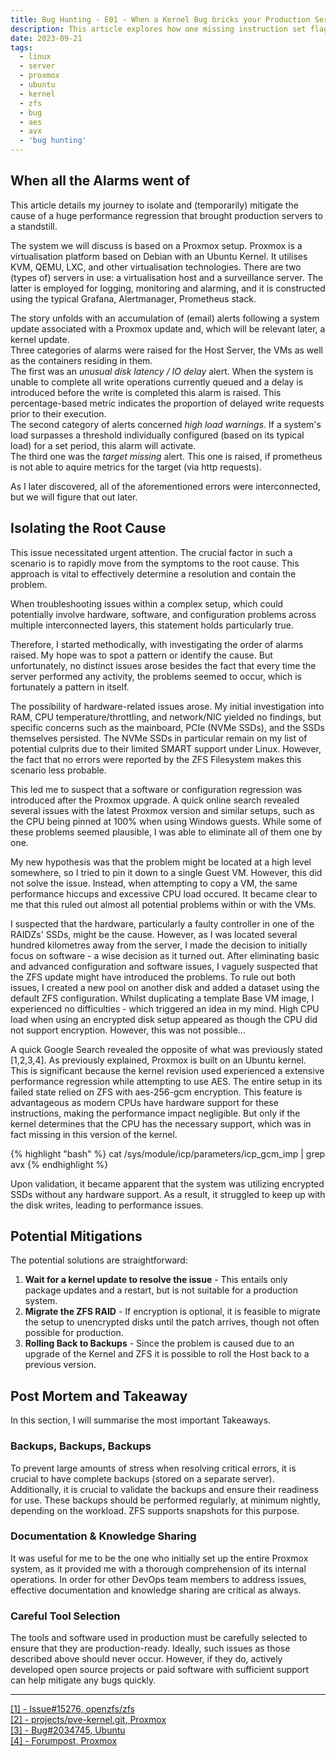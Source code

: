 ```yaml
---
title: Bug Hunting - E01 - When a Kernel Bug bricks your Production Servers
description: This article explores how one missing instruction set flag can bring a whole production server to a grinding halt. 
date: 2023-09-21
tags:
  - linux
  - server
  - proxmox
  - ubuntu
  - kernel
  - zfs
  - bug
  - aes
  - avx
  - 'bug hunting'
---
```


## When all the Alarms went of

This article details my journey to isolate and (temporarily) mitigate the cause of a huge performance regression that brought production servers to a standstill.  

The system we will discuss is based on a Proxmox setup.
Proxmox is a virtualisation platform based on Debian with an Ubuntu Kernel. 
It utilises KVM, QEMU, LXC, and other virtualisation technologies. 
There are two (types of) servers in use: a virtualisation host and a surveillance server.
The latter is employed for logging, monitoring and alarming, and it is constructed using the typical Grafana, Alertmanager, Prometheus stack.  

The story unfolds with an accumulation of (email) alerts following a system update associated with a Proxmox update and, which will be relevant later, a kernel update.  
Three categories of alarms were raised for the Host Server, the VMs as well as the containers residing in them.  
The first was an *unusual disk latency / IO delay* alert.
When the system is unable to complete all write operations currently queued and a delay is introduced before the write is completed this alarm is raised.
This percentage-based metric indicates the proportion of delayed write requests prior to their execution.  
The second category of alerts concerned *high load warnings*.
If a system's load surpasses a threshold individually configured (based on its typical load) for a set period, this alarm will activate.  
The third one was the *target missing* alert.
This one is raised, if prometheus is not able to aquire metrics for the target (via http requests).

As I later discovered, all of the aforementioned errors were interconnected, but we will figure that out later.

## Isolating the Root Cause

This issue necessitated urgent attention.
The crucial factor in such a scenario is to rapidly move from the symptoms to the root cause.
This approach is vital to effectively determine a resolution and contain the problem.  

When troubleshooting issues within a complex setup, which could potentially involve hardware, software, and configuration problems across multiple interconnected layers, this statement holds particularly true.  

Therefore, I started methodically, with investigating the order of alarms raised.
My hope was to spot a pattern or identify the cause.
But unfortunately, no distinct issues arose besides the fact that every time the server performed any activity, the problems seemed to occur, which is fortunately a pattern in itself.  

The possibility of hardware-related issues arose. 
My initial investigation into RAM, CPU temperature/throttling, and network/NIC yielded no findings, but specific concerns such as the mainboard, PCIe (NVMe SSDs), and the SSDs themselves persisted.
The NVMe SSDs in particular remain on my list of potential culprits due to their limited SMART support under Linux.
However, the fact that no errors were reported by the ZFS Filesystem makes this scenario less probable. 

This led me to suspect that a software or configuration regression was introduced after the Proxmox upgrade.
A quick online search revealed several issues with the latest Proxmox version and similar setups, such as the CPU being pinned at 100% when using Windows guests.
While some of these problems seemed plausible, I was able to eliminate all of them one by one.  

My new hypothesis was that the problem might be located at a high level somewhere, so I tried to pin it down to a single Guest VM.
However, this did not solve the issue.
Instead, when attempting to copy a VM, the same performance hiccups and excessive CPU load occured.
It became clear to me that this ruled out almost all potential problems within or with the VMs.  

I suspected that the hardware, particularly a faulty controller in one of the RAIDZs' SSDs, might be the cause.
However, as I was located several hundred kilometres away from the server, I made the decision to initially focus on software - a wise decision as it turned out.
After eliminating basic and advanced configuration and software issues, I vaguely suspected that the ZFS update might have introduced the problems.
To rule out both issues, I created a new pool on another disk and added a dataset using the default ZFS configuration.
Whilst duplicating a template Base VM image, I experienced no difficulties - which triggered an idea in my mind.
High CPU load when using an encrypted disk setup appeared as though the CPU did not support encryption.
However, this was not possible...

A quick Google Search revealed the opposite of what was previously stated [1,2,3,4].
As previously explained, Proxmox is built on an Ubuntu kernel.
This is significant because the kernel revision used experienced a extensive performance regression while attempting to use AES.
The entire setup in its failed state relied on ZFS with aes-256-gcm encryption.
This feature is advantageous as modern CPUs have hardware support for these instructions, making the performance impact negligible.
But only if the kernel determines that the CPU has the necessary support, which was in fact missing in this version of the kernel.

{% highlight "bash" %}
cat /sys/module/icp/parameters/icp_gcm_imp | grep avx
{% endhighlight %}

Upon validation, it became apparent that the system was utilizing encrypted SSDs without any hardware support.
As a result, it struggled to keep up with the disk writes, leading to performance issues.

## Potential Mitigations

The potential solutions are straightforward:
1. **Wait for a kernel update to resolve the issue** - This entails only package updates and a restart, but is not suitable for a production system. 
2. **Migrate the ZFS RAID** - If encryption is optional, it is feasible to migrate the setup to unencrypted disks until the patch arrives, though not often possible for production.
3. **Rolling Back to Backups** - Since the problem is caused due to an upgrade of the Kernel and ZFS it is possible to roll the Host back to a previous version. 

## Post Mortem and Takeaway
In this section, I will summarise the most important Takeaways.

### Backups, Backups, Backups
To prevent large amounts of stress when resolving critical errors, it is crucial to have complete backups (stored on a separate server). 
Additionally, it is crucial to validate the backups and ensure their readiness for use.
These backups should be performed regularly, at minimum nightly, depending on the workload. 
ZFS supports snapshots for this purpose.

### Documentation & Knowledge Sharing
It was useful for me to be the one who initially set up the entire Proxmox system, as it provided me with a thorough comprehension of its internal operations.
In order for other DevOps team members to address issues, effective documentation and knowledge sharing are critical as always.

### Careful Tool Selection
The tools and software used in production must
be carefully selected to ensure that they are production-ready.
Ideally, such issues as those described above should never occur.
However, if they do, actively developed open source projects or paid software with sufficient support can help mitigate any bugs quickly. 

---
<a href="https://github.com/openzfs/zfs/issues/15276" target="_blank">[1] - Issue#15276, openzfs/zfs</a>  
<a href="https://git.proxmox.com/?p=pve-kernel.git;a=commit;h=9ba0dde971e6153a12f94e9c7a7337355ab3d0ed" target="_blank">[2] - projects/pve-kernel.git, Proxmox</a>  
<a href="https://bugs.launchpad.net/ubuntu/+source/linux/+bug/2034745" target="_blank">[3] - Bug#2034745, Ubuntu</a>  
<a href="https://forum.proxmox.com/threads/slow-zfs-encryption-will-we-get-a-fix-for-avx-avx2-not-being-selected.133681/" target="_blank">[4] - Forumpost, Proxmox</a>  
